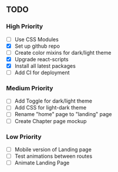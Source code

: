 ## TODO

### High Priority
- [ ] Use CSS Modules
- [x] Set up github repo
- [ ] Create color mixins for dark/light theme
- [x] Upgrade react-scripts
- [x] Install all latest packages
- [ ] Add CI for deployment

### Medium Priority
- [ ] Add Toggle for dark/light theme
- [ ] Add CSS for light-dark theme
- [ ] Rename "home" page to "landing" page
- [ ] Create Chapter page mockup

### Low Priority
- [ ] Mobile version of Landing page
- [ ] Test animations between routes
- [ ] Animate Landing Page